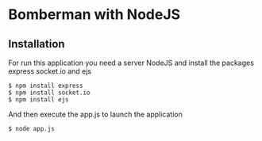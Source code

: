 Bomberman with NodeJS
========================================================================

Installation
------------------------------------------------------------------------

For run this application you need a server NodeJS and install the packages express socket.io and ejs

````
$ npm install express
$ npm install socket.io
$ npm install ejs
````

And then execute the app.js to launch the application 

````
$ node app.js
````


